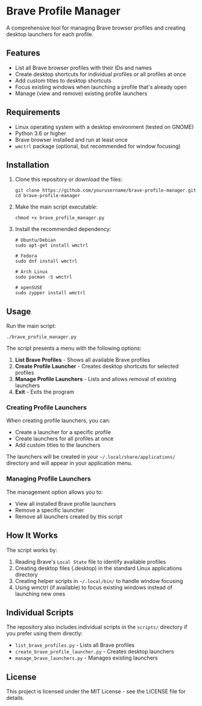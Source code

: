 # Brave Profile Manager

A comprehensive tool for managing Brave browser profiles and creating desktop launchers for each profile.

## Features

- List all Brave browser profiles with their IDs and names
- Create desktop shortcuts for individual profiles or all profiles at once
- Add custom titles to desktop shortcuts
- Focus existing windows when launching a profile that's already open
- Manage (view and remove) existing profile launchers

## Requirements

- Linux operating system with a desktop environment (tested on GNOME)
- Python 3.6 or higher
- Brave browser installed and run at least once
- `wmctrl` package (optional, but recommended for window focusing)

## Installation

1. Clone this repository or download the files:
   ```
   git clone https://github.com/yourusername/brave-profile-manager.git
   cd brave-profile-manager
   ```

2. Make the main script executable:
   ```
   chmod +x brave_profile_manager.py
   ```

3. Install the recommended dependency:
   ```
   # Ubuntu/Debian
   sudo apt-get install wmctrl
   
   # Fedora
   sudo dnf install wmctrl
   
   # Arch Linux
   sudo pacman -S wmctrl
   
   # openSUSE
   sudo zypper install wmctrl
   ```

## Usage

Run the main script:
```
./brave_profile_manager.py
```

The script presents a menu with the following options:
1. **List Brave Profiles** - Shows all available Brave profiles
2. **Create Profile Launcher** - Creates desktop shortcuts for selected profiles
3. **Manage Profile Launchers** - Lists and allows removal of existing launchers
4. **Exit** - Exits the program

### Creating Profile Launchers

When creating profile launchers, you can:
- Create a launcher for a specific profile
- Create launchers for all profiles at once
- Add custom titles to the launchers

The launchers will be created in your `~/.local/share/applications/` directory and will appear in your application menu.

### Managing Profile Launchers

The management option allows you to:
- View all installed Brave profile launchers
- Remove a specific launcher
- Remove all launchers created by this script

## How It Works

The script works by:
1. Reading Brave's `Local State` file to identify available profiles
2. Creating desktop files (.desktop) in the standard Linux applications directory
3. Creating helper scripts in `~/.local/bin/` to handle window focusing
4. Using wmctrl (if available) to focus existing windows instead of launching new ones

## Individual Scripts

The repository also includes individual scripts in the `scripts/` directory if you prefer using them directly:

- `list_brave_profiles.py` - Lists all Brave profiles
- `create_brave_profile_launcher.py` - Creates desktop launchers
- `manage_brave_launchers.py` - Manages existing launchers

## License

This project is licensed under the MIT License - see the LICENSE file for details.